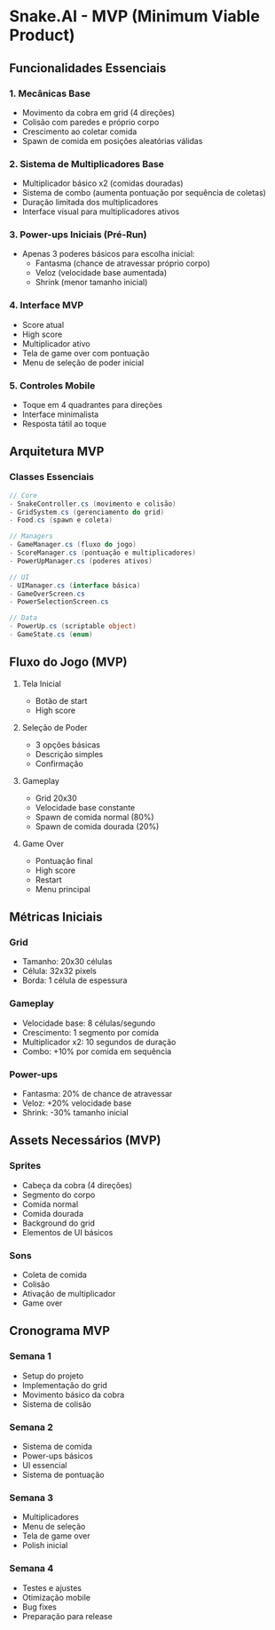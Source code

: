 # Snake.AI - MVP (Minimum Viable Product)

## Funcionalidades Essenciais

### 1. Mecânicas Base
- Movimento da cobra em grid (4 direções)
- Colisão com paredes e próprio corpo
- Crescimento ao coletar comida
- Spawn de comida em posições aleatórias válidas

### 2. Sistema de Multiplicadores Base
- Multiplicador básico x2 (comidas douradas)
- Sistema de combo (aumenta pontuação por sequência de coletas)
- Duração limitada dos multiplicadores
- Interface visual para multiplicadores ativos

### 3. Power-ups Iniciais (Pré-Run)
- Apenas 3 poderes básicos para escolha inicial:
  - Fantasma (chance de atravessar próprio corpo)
  - Veloz (velocidade base aumentada)
  - Shrink (menor tamanho inicial)

### 4. Interface MVP
- Score atual
- High score
- Multiplicador ativo
- Tela de game over com pontuação
- Menu de seleção de poder inicial

### 5. Controles Mobile
- Toque em 4 quadrantes para direções
- Interface minimalista
- Resposta tátil ao toque

## Arquitetura MVP

### Classes Essenciais

```csharp
// Core
- SnakeController.cs (movimento e colisão)
- GridSystem.cs (gerenciamento do grid)
- Food.cs (spawn e coleta)

// Managers
- GameManager.cs (fluxo do jogo)
- ScoreManager.cs (pontuação e multiplicadores)
- PowerUpManager.cs (poderes ativos)

// UI
- UIManager.cs (interface básica)
- GameOverScreen.cs
- PowerSelectionScreen.cs

// Data
- PowerUp.cs (scriptable object)
- GameState.cs (enum)
```

## Fluxo do Jogo (MVP)

1. Tela Inicial
   - Botão de start
   - High score

2. Seleção de Poder
   - 3 opções básicas
   - Descrição simples
   - Confirmação

3. Gameplay
   - Grid 20x30
   - Velocidade base constante
   - Spawn de comida normal (80%)
   - Spawn de comida dourada (20%)

4. Game Over
   - Pontuação final
   - High score
   - Restart
   - Menu principal

## Métricas Iniciais

### Grid
- Tamanho: 20x30 células
- Célula: 32x32 pixels
- Borda: 1 célula de espessura

### Gameplay
- Velocidade base: 8 células/segundo
- Crescimento: 1 segmento por comida
- Multiplicador x2: 10 segundos de duração
- Combo: +10% por comida em sequência

### Power-ups
- Fantasma: 20% de chance de atravessar
- Veloz: +20% velocidade base
- Shrink: -30% tamanho inicial

## Assets Necessários (MVP)

### Sprites
- Cabeça da cobra (4 direções)
- Segmento do corpo
- Comida normal
- Comida dourada
- Background do grid
- Elementos de UI básicos

### Sons
- Coleta de comida
- Colisão
- Ativação de multiplicador
- Game over

## Cronograma MVP

### Semana 1
- Setup do projeto
- Implementação do grid
- Movimento básico da cobra
- Sistema de colisão

### Semana 2
- Sistema de comida
- Power-ups básicos
- UI essencial
- Sistema de pontuação

### Semana 3
- Multiplicadores
- Menu de seleção
- Tela de game over
- Polish inicial

### Semana 4
- Testes e ajustes
- Otimização mobile
- Bug fixes
- Preparação para release